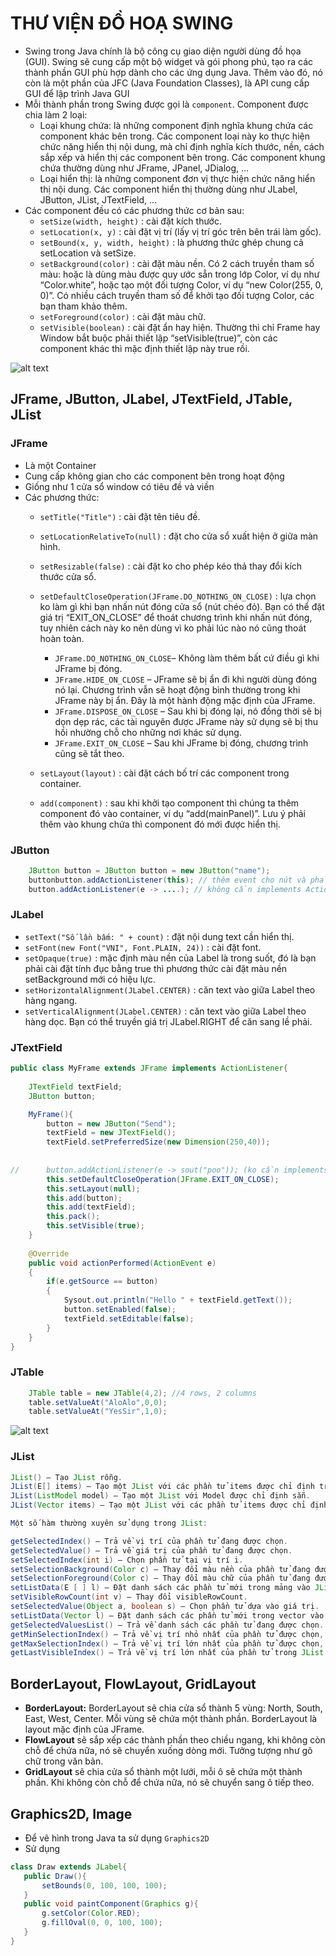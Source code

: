# THƯ VIỆN ĐỒ HOẠ SWING
- Swing trong Java chính là bộ công cụ giao diện người dùng đồ họa (GUI). Swing sẽ cung cấp một bộ widget và gói phong phú, tạo ra các thành phần GUI phù hợp dành cho các ứng dụng Java. Thêm vào đó, nó còn là một phần của JFC (Java Foundation Classes), là API cung cấp GUI để lập trình Java GUI
- Mỗi thành phần trong Swing được gọi là `component`. Component được chia làm 2 loại:
  - Loại khung chứa: là những component định nghĩa khung chứa các component khác bên trong. Các component loại này ko thực hiện chức năng hiển thị nội dung, mà chỉ định nghĩa kích thước, nền, cách sắp xếp và hiển thị các component bên trong. Các component khung chứa thường dùng như JFrame, JPanel, JDialog, …
  - Loại hiển thị: là những component đơn vị thực hiện chức năng hiển thị nội dung. Các component hiển thị thường dùng như JLabel, JButton, JList, JTextField, …
- Các component đều có các phương thức cơ bản sau:
  - `setSize(width, height)` : cài đặt kích thước.
  - `setLocation(x, y)` : cài đặt vị trí (lấy vị trí góc trên bên trái làm gốc).
  - `setBound(x, y, width, height)` : là phương thức ghép chung cả setLocation và setSize.
  - `setBackground(color)` : cài đặt màu nền. Có 2 cách truyền tham số màu: hoặc là dùng màu được quy ước sẵn trong lớp Color, ví dụ như “Color.white”, hoặc tạo một đối tượng Color, ví dụ “new Color(255, 0, 0)”. Có nhiều cách truyền tham số để khởi tạo đối tượng Color, các bạn tham khảo thêm.
  - `setForeground(color)` : cài đặt màu chữ.
  - `setVisible(boolean)` : cài đặt ẩn hay hiện. Thường thì chỉ Frame hay Window bắt buộc phải thiết lập “setVisible(true)”, còn các component khác thì mặc định thiết lập này true rồi.

![alt text](image.png)

## JFrame, JButton, JLabel, JTextField, JTable, JList
### JFrame
- Là một Container
- Cung cấp không gian cho các component bên trong hoạt động
- Giống như 1 cửa sổ window có tiêu đề và viền
- Các phương thức:
  - `setTitle("Title")` : cài đặt tên tiêu đề.
  - `setLocationRelativeTo(null)` : đặt cho cửa sổ xuất hiện ở giữa màn hình.
  - `setResizable(false)` : cài đặt ko cho phép kéo thả thay đổi kích thước cửa sổ.
  - `setDefaultCloseOperation(JFrame.DO_NOTHING_ON_CLOSE)` : lựa chọn ko làm gì khi bạn nhấn nút đóng cửa sổ (nút chéo đỏ). Bạn có thể đặt giá trị “EXIT_ON_CLOSE” để thoát chương trình khi nhấn nút đóng, tuy nhiên cách này ko nên dùng vì ko phải lúc nào nó cũng thoát hoàn toàn.
    - `JFrame.DO_NOTHING_ON_CLOSE`– Không làm thêm bất cứ điều gì khi JFrame bị đóng.
    - `JFrame.HIDE_ON_CLOSE` – JFrame sẽ bị ẩn đi khi người dùng đóng nó lại. Chương trình vẫn sẽ hoạt động bình thường trong khi JFrame này bị ẩn. Đây là một hành động mặc định của JFrame.
    - `JFrame.DISPOSE_ON_CLOSE` – Sau khi bị đóng lại, nó đồng thời sẽ bị dọn dẹp rác, các tài nguyên được JFrame này sử dụng sẽ bị thu hồi nhường chỗ cho những nơi khác sử dụng.
    - `JFrame.EXIT_ON_CLOSE` – Sau khi JFrame bị đóng, chương trình cũng sẽ tắt theo.

  - `setLayout(layout)` : cài đặt cách bố trí các component trong container. 
  - `add(component)` : sau khi khởi tạo component thì chúng ta thêm component đó vào container, ví dụ “add(mainPanel)”. Lưu ý phải thêm vào khung chứa thì component đó mới được hiển thị.

### JButton 

```Java
    JButton button = JButton button = new JButton("name");
    buttonbutton.addActionListener(this); // thêm event cho nút và phải implements ActionListener
    button.addActionListener(e -> ....); // không cần implements ActionListener
```
### JLabel

- `setText("Số lần bấm: " + count)` : đặt nội dung text cần hiển thị.
- `setFont(new Font("VNI", Font.PLAIN, 24))` : cài đặt font.
- `setOpaque(true)` : mặc định màu nền của Label là trong suốt, đó là bạn phải cài đặt tính đục bằng true thì phương thức cài đặt màu nền setBackground mới có hiệu lực.
- `setHorizontalAlignment(JLabel.CENTER)` : căn text vào giữa Label theo hàng ngang.
- `setVerticalAlignment(JLabel.CENTER)` : căn text vào giữa Label theo hàng dọc.
Bạn có thể truyền giá trị JLabel.RIGHT để căn sang lề phải.

### JTextField
```Java
public class MyFrame extends JFrame implements ActionListener{
    
    JTextField textField;
    JButton button;

    MyFrame(){
        button = new JButton("Send");
        textField = new JTextField();
        textField.setPreferredSize(new Dimension(250,40));
        
       
//      button.addActionListener(e -> sout("poo")); (ko cần implements AL);
        this.setDefaultCloseOperation(JFrame.EXIT_ON_CLOSE);
        this.setLayout(null);
        this.add(button);
        this.add(textField);
        this.pack();
        this.setVisible(true);
    }
    
    @Override
    public void actionPerformed(ActionEvent e)
    {
        if(e.getSource == button)
        {
            Sysout.out.println("Hello " + textField.getText());
            button.setEnabled(false);
            textField.setEditable(false);
        }
    }
}
```
### JTable
```Java
    JTable table = new JTable(4,2); //4 rows, 2 columns
    table.setValueAt("AloAlo",0,0);
    table.setValueAt("YesSir",1,0);
```

![alt text](image-1.png)

### JList

```Java
JList() – Tạo JList rỗng.
JList(E[] items) – Tạo một JList với các phần tử items được chỉ định trong mảng.
JList(ListModel model) – Tạo một JList với Model được chỉ định sẵn.
JList(Vector items) – Tạo một JList với các phần tử items được chỉ định trong Vector.

Một số hàm thường xuyên sử dụng trong JList:

getSelectedIndex() – Trả về vị trí của phần tử đang được chọn.
getSelectedValue() – Trả về giá trị của phần tử đang được chọn.
setSelectedIndex(int i) – Chọn phần tử tại vị trí i.
setSelectionBackground(Color c) – Thay đổi màu nền của phần tử đang được chọn.
setSelectionForeground(Color c) – Thay đổi màu chữ của phần tử đang được chọn.
setListData(E [ ] l) – Đặt danh sách các phần tử mới trong mảng vào JList, các phần tử đang tồn tại trong Jlist sẽ bị thay thế.
setVisibleRowCount(int v) – Thay đổi visibleRowCount.
setSelectedValue(Object a, boolean s) – Chọn phần tử dựa vào giá trị.
setListData(Vector l) – Đặt danh sách các phần tử mới trong vector vào JList, các phần tử đang tồn tại trong Jlist sẽ bị thay thế.
getSelectedValuesList() – Trả về danh sách các phần tử đang được chọn.
getMinSelectionIndex() – Trả về vị trí nhỏ nhất của phần tử được chọn, -1 nếu không có phần tử nào được chọn.
getMaxSelectionIndex() – Trả về vị trí lớn nhất của phần tử được chọn, -1 nếu không có phần tử nào được chọn.
getLastVisibleIndex() – Trả về vị trí lớn nhất của phần tử trong JList.
```

## BorderLayout, FlowLayout, GridLayout
- **BorderLayout:** BorderLayout sẽ chia cửa sổ thành 5 vùng: North, South, East, West, Center. Mỗi vùng sẽ chứa một thành phần. BorderLayout là layout mặc định của JFrame.
- **FlowLayout** sẽ sắp xếp các thành phần theo chiều ngang, khi không còn chỗ để chứa nữa, nó sẽ chuyển xuống dòng mới. Tưởng tượng như gõ chữ trong văn bản.
- **GridLayout** sẽ chia cửa sổ thành một lưới, mỗi ô sẽ chứa một thành phần. Khi không còn chỗ để chứa nữa, nó sẽ chuyển sang ô tiếp theo.

## Graphics2D, Image
- Để vẽ hình trong Java ta sử dụng `Graphics2D`
- Sử dụng 
 ```Java
class Draw extends JLabel{
    public Draw(){
        setBounds(0, 100, 100, 100);
    }
    public void paintComponent(Graphics g){
        g.setColor(Color.RED);
        g.fillOval(0, 0, 100, 100);
    }
}
```